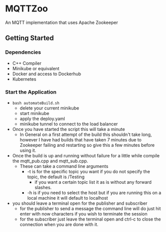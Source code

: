 # MQTTZoo
An MQTT implementation that uses Apache Zookeeper

## Getting Started

### Dependencies
 * C++ Compiler
 * Minikube or equivalent
 * Docker and access to Dockerhub
 * Kubernetes
### Start the Application
 * ``` bash automateBuild.sh ```
   * delete your current minikube
   * start minikube
   * apply the deploy.yaml
   * minikube tunnel to connect to the load balancer
* Once you have started the script this will take a minute
  * In General on a first attempt of the build this shouldn't take long, however I have had builds that have taken 7 minutes due to Zookeeper failing and restarting so give this a few minutes before using it.
* Once the build is up and running without failure for a little while compile the mqtt_pub.cpp and mqtt_sub.cpp.
  * These can take a command line arguments
    * -t is for the specific topic you want if you do not specify the topic, the default is /Testing
      * if you want a certain topic list it as is without any forward slashes. 
    * -h is if you need to select the host but if you are running this on a local machine it will default to localhost
* you should leave a terminal open for the publisher and subscriber
  * for the publisher to send a message the command line will do just hit enter with now characters if you wish to terminate the session
  * for the subscriber just leave the terminal open and ctrl-c to close the connection when you are done with it. 
